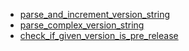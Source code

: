 - [parse_and_increment_version_string](parse_and_increment_version_string/README.md)
- [parse_complex_version_string](parse_complex_version_string/README.md)
- [check_if_given_version_is_pre_release](check_if_given_version_is_pre_release/README.md)
